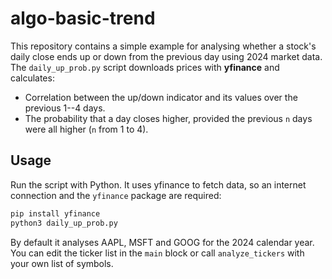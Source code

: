 # algo-basic-trend

This repository contains a simple example for analysing whether a stock's daily
close ends up or down from the previous day using 2024 market data. The
`daily_up_prob.py` script downloads prices with **yfinance** and calculates:

- Correlation between the up/down indicator and its values over the previous
  1--4 days.
- The probability that a day closes higher, provided the previous `n` days were
  all higher (`n` from 1 to 4).

## Usage

Run the script with Python. It uses yfinance to fetch data, so an internet
connection and the `yfinance` package are required:

```bash
pip install yfinance
python3 daily_up_prob.py
```

By default it analyses AAPL, MSFT and GOOG for the 2024 calendar year. You can
edit the ticker list in the `main` block or call `analyze_tickers` with your
own list of symbols.
